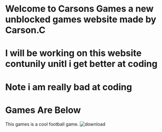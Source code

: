 # Welcome to Carsons Games a new unblocked games website made by Carson.C
# I will be working on this website contunily unitl i get better at coding
# Note i am really bad at coding 
# Games Are Below
 This games is a cool football game.
![download](https://github.com/user-attachments/assets/b1958a33-de9c-41f3-bffd-fead9d67d1c7)
